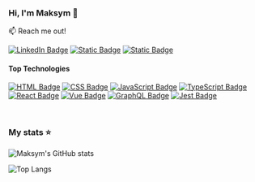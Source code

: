 ### Hi, I'm Maksym 👋

:mailbox: Reach me out!

[![LinkedIn Badge](https://img.shields.io/badge/LinkedIn-0177B5?style=for-the-badge&logo=linkedin&color=0177B5&link=https%3A%2F%2Fwww.linkedin.com%2Fin%2Fmax-mayboroda)](https://www.linkedin.com/in/max-mayboroda/)
[![Static Badge](https://img.shields.io/badge/Telegram-33A9E1?style=for-the-badge&logo=telegram&logoColor=white&color=33A9E1)](https://t.me/majboroda)
[![Static Badge](https://img.shields.io/badge/Gmail-EA4336?style=for-the-badge&logo=gmail&logoColor=white&color=EA4336)](mailto:maksym.majboroda@gmail.com)


#### Top Technologies

[![HTML Badge](https://img.shields.io/badge/Html-DC4A25?style=for-the-badge&logo=html5&logoColor=white&color=DC4A25)](#)
[![CSS Badge](https://img.shields.io/badge/Css-0367BA?style=for-the-badge&logo=css3&logoColor=white&color=0367BA)](#)
[![JavaScript Badge](https://img.shields.io/badge/javascript-EFD81B?style=for-the-badge&logo=javascript&logoColor=white&color=EFD81B)](#)
[![TypeScript Badge](https://img.shields.io/badge/TypeScript-3078C6?style=for-the-badge&logo=TypeScript&logoColor=white&color=3078C6)](#)
[![React Badge](https://img.shields.io/badge/React-262628?style=for-the-badge&logo=react&logoColor=%2361DAFB&color=262628)](#)
[![Vue Badge](https://img.shields.io/badge/Vue.js-32475B?style=for-the-badge&logo=vuedotjs&color=32475B)](#)
[![GraphQL Badge](https://img.shields.io/badge/GraphQL-161E26?style=for-the-badge&logo=graphql&logoColor=F6009C&color=161E26)](#)
[![Jest Badge](https://img.shields.io/badge/Jest-936F79?style=for-the-badge&logo=jest&color=936F79)](#)

<br/>

### My stats ⭐

![Maksym's GitHub stats](https://github-readme-stats.vercel.app/api?username=maksimMaiboroda&show_icons=true&theme=transparent)

![Top Langs](https://github-readme-stats.vercel.app/api/top-langs/?username=maksimMaiboroda&layout=compact)
